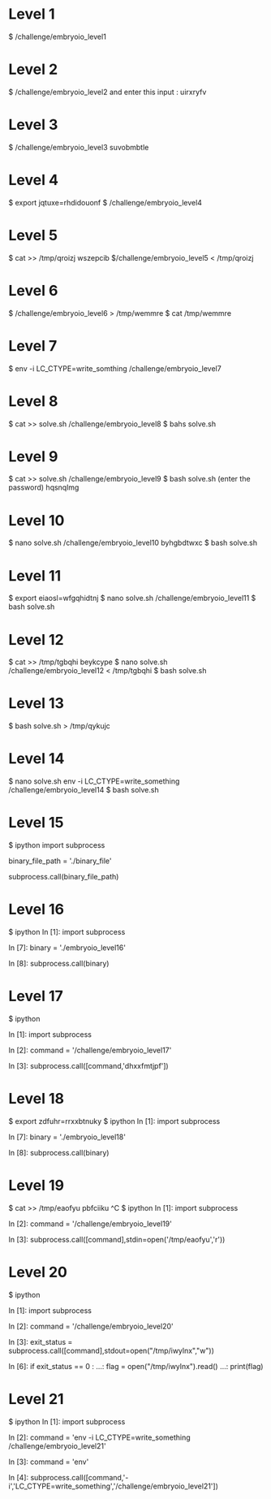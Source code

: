 # Level 1
$ /challenge/embryoio_level1
# Level 2
$ /challenge/embryoio_level2
and enter this input : uirxryfv
# Level 3
$ /challenge/embryoio_level3 suvobmbtle
# Level 4
$ export jqtuxe=rhdidouonf
$ /challenge/embryoio_level4
# Level 5
$ cat >> /tmp/qroizj
wszepcib
$/challenge/embryoio_level5 < /tmp/qroizj
# Level 6
$  /challenge/embryoio_level6 > /tmp/wemmre
$ cat /tmp/wemmre
# Level 7
$ env -i LC_CTYPE=write_somthing /challenge/embryoio_level7 
# Level 8
$ cat >> solve.sh
/challenge/embryoio_level8
$ bahs solve.sh
# Level 9
$ cat >> solve.sh
/challenge/embryoio_level9
$ bash solve.sh
(enter the password)
hqsnqlmg 
# Level 10
$ nano solve.sh
/challenge/embryoio_level10 byhgbdtwxc
$ bash solve.sh
# Level 11
$ export eiaosl=wfgqhidtnj
$ nano solve.sh
/challenge/embryoio_level11 
$ bash solve.sh
# Level 12
$ cat >> /tmp/tgbqhi
beykcype
$ nano solve.sh
/challenge/embryoio_level12 < /tmp/tgbqhi
$ bash solve.sh
# Level 13
$ bash solve.sh > /tmp/qykujc
# Level 14
$ nano solve.sh
env -i LC_CTYPE=write_something  /challenge/embryoio_level14
$ bash solve.sh
# Level 15
$ ipython
import subprocess

binary_file_path = './binary_file'

subprocess.call(binary_file_path)
# Level 16
$ ipython
In [1]: import subprocess

In [7]: binary = './embryoio_level16'

In [8]: subprocess.call(binary)

# Level 17 

$ ipython

In [1]: import subprocess

In [2]: command = '/challenge/embryoio_level17'

In [3]: subprocess.call([command,'dhxxfmtjpf'])

# Level 18
$ export zdfuhr=rrxxbtnuky
$ ipython
In [1]: import subprocess

In [7]: binary = './embryoio_level18'

In [8]:  subprocess.call(binary)

# Level 19
$ cat >> /tmp/eaofyu
pbfciiku
^C
$ ipython
In [1]: import subprocess

In [2]: command = '/challenge/embryoio_level19'

In [3]: subprocess.call([command],stdin=open('/tmp/eaofyu','r'))

# Level 20

$ ipython

In [1]: import subprocess

In [2]: command = '/challenge/embryoio_level20'

In [3]: exit_status = subprocess.call([command],stdout=open("/tmp/iwylnx","w"))

In [6]: if exit_status == 0 :
   ...:     flag = open("/tmp/iwylnx").read()
   ...:     print(flag)

# Level 21
$ ipython
In [1]: import subprocess

In [2]: command = 'env -i LC_CTYPE=write_something  /challenge/embryoio_level21'

In [3]: command = 'env'

In [4]: subprocess.call([command,'-i','LC_CTYPE=write_something','/challenge/embryoio_level21'])


